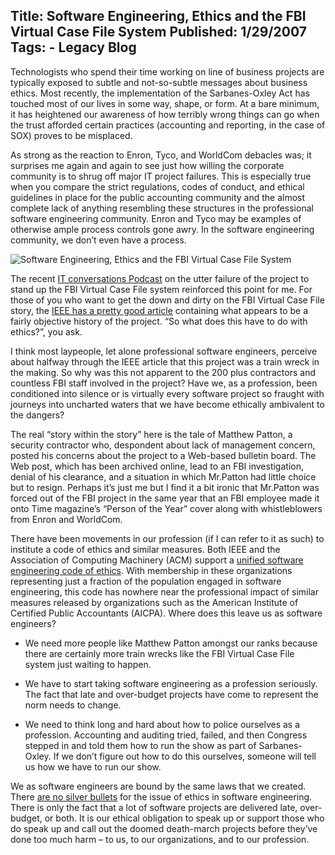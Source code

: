 Title: Software Engineering, Ethics and the FBI Virtual Case File System
Published: 1/29/2007
Tags:
    - Legacy Blog
---
Technologists who spend their time working on line of business projects are typically exposed to subtle and not-so-subtle messages about business ethics. Most recently, the implementation of the Sarbanes-Oxley Act has touched most of our lives in some way, shape, or form. At a bare minimum, it has heightened our awareness of how terribly wrong things can go when the trust afforded certain practices (accounting and reporting, in the case of SOX) proves to be misplaced.

As strong as the reaction to Enron, Tyco, and WorldCom debacles was; it surprises me again and again to see just how willing the corporate community is to shrug off major IT project failures. This is especially true when you compare the strict regulations, codes of conduct, and ethical guidelines in place for the public accounting community and the almost complete lack of anything resembling these structures in the professional software engineering community. Enron and Tyco may be examples of otherwise ample process controls gone awry. In the software engineering community, we don’t even have a process.

![Software Engineering, Ethics and the FBI Virtual Case File System](http://s3.beckshome.com/20070129-Software-Engineering-Ethincs-And-The-FBI-Virtual-Case-File-System.jpg)

The recent [IT conversations Podcast](http://web.archive.org/web/20130729205010id_/http://itc.conversationsnetwork.org/shows/detail1688.html) on the utter failure of the project to stand up the FBI Virtual Case File system reinforced this point for me. For those of you who want to get the down and dirty on the FBI Virtual Case File story, the [IEEE has a pretty good article](https://spectrum.ieee.org/who-killed-the-virtual-case-file) containing what appears to be a fairly objective history of the project. “So what does this have to do with ethics?”, you ask.

I think most laypeople, let alone professional software engineers, perceive about halfway through the IEEE article that this project was a train wreck in the making. So why was this not apparent to the 200 plus contractors and countless FBI staff involved in the project? Have we, as a profession, been conditioned into silence or is virtually every software project so fraught with journeys into uncharted waters that we have become ethically ambivalent to the dangers?

The real “story within the story” here is the tale of Matthew Patton, a security contractor who, despondent about lack of management concern, posted his concerns about the project to a Web-based bulletin board. The Web post, which has been archived online, lead to an FBI investigation, denial of his clearance, and a situation in which Mr.Patton had little choice but to resign. Perhaps it’s just me but I find it a bit ironic that Mr.Patton was forced out of the FBI project in the same year that an FBI employee made it onto Time magazine’s “Person of the Year” cover along with whistleblowers from Enron and WorldCom.

There have been movements in our profession (if I can refer to it as such) to institute a code of ethics and similar measures. Both IEEE and the Association of Computing Machinery (ACM) support a [unified software engineering code of ethics](https://www.acm.org/code-of-ethics). With membership in these organizations representing just a fraction of the population engaged in software engineering, this code has nowhere near the professional impact of similar measures released by organizations such as the American Institute of Certified Public Accountants (AICPA). Where does this leave us as software engineers?

* We need more people like Matthew Patton amongst our ranks because there are certainly more train wrecks like the FBI Virtual Case File system just waiting to happen.

* We have to start taking software engineering as a profession seriously. The fact that late and over-budget projects have come to represent the norm needs to change.

* We need to think long and hard about how to police ourselves as a profession. Accounting and auditing tried, failed, and then Congress stepped in and told them how to run the show as part of Sarbanes-Oxley. If we don’t figure out how to do this ourselves, someone will tell us how we have to run our show.

We as software engineers are bound by the same laws that we created. There [are no silver bullets](https://en.wikipedia.org/wiki/No_Silver_Bullet) for the issue of ethics in software engineering. There is only the fact that a lot of software projects are delivered late, over-budget, or both. It is our ethical obligation to speak up or support those who do speak up and call out the doomed death-march projects before they’ve done too much harm – to us, to our organizations, and to our profession.